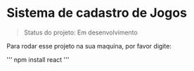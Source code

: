 <h1>Sistema de cadastro de Jogos</h1>

> Status do projeto: Em desenvolvimento 

Para rodar esse projeto na sua maquina, por favor digite:

'''
npm install react
'''
